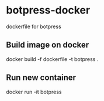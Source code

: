 # botpress-docker
dockerfile for botpress

## Build image on docker
docker build -f dockerfile -t botpress .

## Run new container
docker run -it botpress
